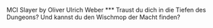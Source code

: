 MCI Slayer by Oliver Ulrich Weber *** 
Traust du dich in die Tiefen des Dungeons? Und kannst du den Wischmop der Macht finden?
